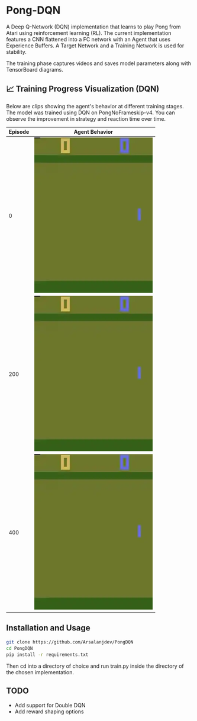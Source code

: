 # Pong-DQN
A Deep Q-Network (DQN) implementation that learns to play Pong from Atari using reinforcement learning (RL).
The current implementation features a CNN flattened into a FC network with an Agent that uses Experience Buffers.
A Target Network and a Training Network is used for stability.

The training phase captures videos and saves model parameters along with TensorBoard diagrams.

## 📈 Training Progress Visualization (DQN)

Below are clips showing the agent's behavior at different training stages. The model was trained using DQN on PongNoFrameskip-v4. You can observe the improvement in strategy and reaction time over time.

| Episode | Agent Behavior                                     |
|---------|----------------------------------------------------|
| 0       | ![](dqn/dqn_output/videos/rl-video-episode-0.webp) |
| 200     | ![](dqn/dqn_output/videos/rl-video-episode-200.webp)      |
| 400     | ![](dqn/dqn_output/videos/rl-video-episode-400.webp)      |

## Installation and Usage
```bash
git clone https://github.com/Arsalanjdev/PongDQN
cd PongDQN
pip install -r requirements.txt
```
Then cd into a directory of choice and run train.py inside the directory of the chosen implementation. 


## TODO
- Add support for Double DQN
- Add reward shaping options

